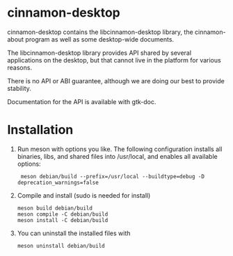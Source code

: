 cinnamon-desktop
=============

cinnamon-desktop contains the libcinnamon-desktop library, the cinnamon-about
program as well as some desktop-wide documents.

The libcinnamon-desktop library provides API shared by several applications
on the desktop, but that cannot live in the platform for various reasons. 

There is no API or ABI guarantee, although we are doing our best to provide stability. 

Documentation for the API is available with gtk-doc.

Installation
============

1) Run meson with options you like. The following configuration installs
   all binaries, libs, and shared files into /usr/local, and enables all
   available options:
   
   ```shell
    meson debian/build --prefix=/usr/local --buildtype=debug -D deprecation_warnings=false
   ```

2) Compile and install (sudo is needed for install)
   
   ```shell
   meson build debian/build
   meson compile -C debian/build
   meson install -C debian/build
   ```

3) You can uninstall the installed files with
   
   ```shell
   meson uninstall debian/build
   ```


